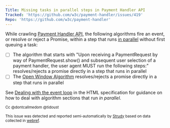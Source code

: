 ```yaml
---
Title: Missing tasks in parallel steps in Payment Handler API
Tracked: 'https://github.com/w3c/payment-handler/issues/419'
Repo: 'https://github.com/w3c/payment-handler'
---
```


While crawling [Payment Handler API](https://w3c.github.io/payment-handler/), the following algorithms fire an event, or resolve or reject a Promise, within a step that runs [in parallel](https://html.spec.whatwg.org/multipage/infrastructure.html#in-parallel) without first queuing a task:
* [ ] The algorithm that starts with "Upon receiving a PaymentRequest by way of PaymentRequest.show() and subsequent user selection of a payment handler, the user agent MUST run the following steps:" resolves/rejects a promise directly in a step that runs in parallel
* [ ] The [Open Window Algorithm](https://w3c.github.io/payment-handler/#open-window-algorithm) resolves/rejects a promise directly in a step that runs in parallel

See [Dealing with the event loop](https://html.spec.whatwg.org/multipage/webappapis.html#event-loop-for-spec-authors) in the HTML specification for guidance on how to deal with algorithm sections that run *in parallel*.

<sub>Cc @dontcallmedom @tidoust</sub>

<sub>This issue was detected and reported semi-automatically by [Strudy](https://github.com/w3c/strudy/) based on data collected in [webref](https://github.com/w3c/webref/).</sub>
